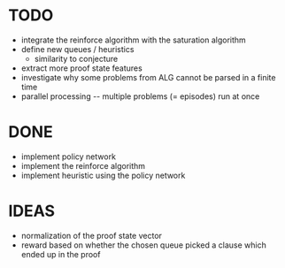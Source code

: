 # TODO
- integrate the reinforce algorithm with the saturation algorithm
- define new queues / heuristics
	- similarity to conjecture
- extract more proof state features
- investigate why some problems from ALG cannot be parsed in a finite time
- parallel processing -- multiple problems (= episodes) run at once

# DONE
- implement policy network
- implement the reinforce algorithm
- implement heuristic using the policy network

# IDEAS
- normalization of the proof state vector
- reward based on whether the chosen queue picked a clause which ended up in
  the proof
